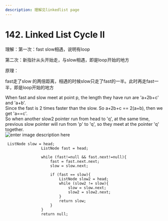 ```yaml
---
description: 理解见linkedlist page
---
```


# 142. Linked List Cycle II

理解：第一次：fast slow相遇，说明有loop

第二次：新指针从头开始走，与slow相遇，即是loop开始的地方

原理：

fast走了slow 的两倍距离，相遇的时候slow只走了fast的一半。此时再走fast一半，即是loop开始的地方



When fast and slow meet at point p, the length they have run are 'a+2b+c' and 'a+b'.\
Since the fast is 2 times faster than the slow. So a+2b+c == 2(a+b), then we get 'a==c'.\
So when another slow2 pointer run from head to 'q', at the same time, previous slow pointer will run from 'p' to 'q', so they meet at the pointer 'q' together.\
![enter image description here](https://farm6.staticflickr.com/5758/22715587283\_bdb4ba8434.jpg)



```
 ListNode slow = head;
                ListNode fast = head;
        
                while (fast!=null && fast.next!=null){
                    fast = fast.next.next;
                    slow = slow.next;
                    
                    if (fast == slow){
                        ListNode slow2 = head; 
                        while (slow2 != slow){
                            slow = slow.next;
                            slow2 = slow2.next;
                        }
                        return slow;
                    }
                }
                return null;
```
